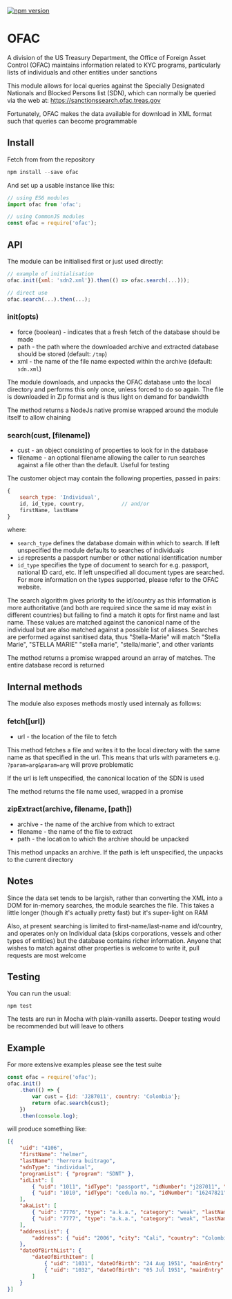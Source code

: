  [![npm version](https://badge.fury.io/js/ofac.svg)](https://badge.fury.io/js/ofac)

# OFAC 

A division of the US Treasury Department, the Office of Foreign Asset Control (OFAC) maintains
information related to KYC programs, particularly lists of individuals and other entities under
sanctions

This module allows for local queries against the Specially Designated Nationals and Blocked 
Persons list (SDN), which can normally be queried via the web at: https://sanctionssearch.ofac.treas.gov

Fortunately, OFAC makes the data available for download in XML format such that queries
can become programmable

## Install

Fetch from from the repository
```javascript
npm install --save ofac
```
And set up a usable instance like this:
```javascript
// using ES6 modules
import ofac from 'ofac';

// using CommonJS modules
const ofac = require('ofac');
```

## API

The module can be initialised first or just used directly:
```javascript
// example of initialisation
ofac.init({xml: 'sdn2.xml'}).then(() => ofac.search(...)));

// direct use
ofac.search(...).then(...);
```
### init(opts)

* force (boolean) - indicates that a fresh fetch of the database should be made
* path - the path where the downloaded archive and extracted database should be stored (default: `/tmp`) 
* xml - the name of the file name expected within the archive (default: `sdn.xml`)

The module downloads, and unpacks the OFAC database unto the local directory and performs
this only once, unless forced to do so again.  The file is downloaded in Zip format and is
thus light on demand for bandwidth

The method returns a NodeJs native promise wrapped around the module itself to allow chaining

### search(cust, [filename])

* cust - an object consisting of properties to look for in the database
* filename - an optional filename allowing the caller to run searches against a file other
than the default.  Useful for testing

The customer object may contain the following properties, passed in pairs:
```javascript
{
    search_type: 'Individual',
    id, id_type, country,            // and/or
    firstName, lastName
}
```
where:
* `search_type` defines the database domain within which to search.  If left unspecified
the module defaults to searches of individuals
* `id` represents a passport number or other national identification number
* `id_type` specifies the type of document to search for e.g. passport, national
ID card, etc.  If left unspecified all document types are searched.  For more information
on the types supported, please refer to the OFAC website.

The search algorithm gives priority to the id/country as this information is more authoritative
(and both are required since the same id may exist in different countries) but failing to find 
a match it opts for first name and last name.  These values are matched against the canonical 
name of the individual but are also matched against a possible list of aliases.  Searches are
performed against sanitised data, thus "Stella-Marie" will match "Stella Marie", "STELLA MARIE"
"stella marie", "stella/marie", and other variants

The method returns a promise wrapped around an array of matches.  The entire database record
is returned

## Internal methods

The module also exposes methods mostly used internaly as follows:

### fetch([url])
* url - the location of the file to fetch

This method fetches a file and writes it to the local directory with the same name as that
specified in the url.  This means that urls with parameters e.g. `?param=arg&param=arg` will
prove problematic

If the url is left unspecified, the canonical location of the SDN is used

The method returns the file name used, wrapped in a promise

### zipExtract(archive, filename, [path])
* archive - the name of the archive from which to extract
* filename - the name of the file to extract
* path - the location to which the archive should be unpacked

This method unpacks an archive.  If the path is left unspecified, the unpacks to the
current directory

## Notes

Since the data set tends to be largish, rather than converting the XML into a DOM for in-memory
searches, the module searches the file.  This takes a little longer (though it's actually pretty 
fast) but it's super-light on RAM

Also, at present searching is limited to first-name/last-name and id/country, and operates only on
Individual data (skips corporations, vessels and other types of entities) but the database contains
richer information.  Anyone that wishes to match against other properties is welcome to write it,
pull requests are most welcome

## Testing

You can run the usual:
```
npm test
```
The tests are run in Mocha with plain-vanilla asserts.  Deeper testing would be recommended but
will leave to others

## Example

For more extensive examples please see the test suite
```javascript
const ofac = require('ofac');
ofac.init()
    .then(() => {
        var cust = {id: 'J287011', country: 'Colombia'};
        return ofac.search(cust);
    })
    .then(console.log);
```
will produce something like:
```json
[{
    "uid": "4106",
    "firstName": "helmer",
    "lastName": "herrera buitrago",
    "sdnType": "individual",
    "programList": { "program": "SDNT" },
    "idList": [
        { "uid": "1011", "idType": "passport", "idNumber": "j287011", "idCountry": "colombia", "firstName": "", "lastName": "" },
        { "uid": "1010", "idType": "cedula no.", "idNumber": "16247821", "idCountry": "colombia", "firstName": "", "lastName": "" } 
    ],  
    "akaList": [
        { "uid": "7776", "type": "a.k.a.", "category": "weak", "lastName": "pacho", "firstName": "" },
        { "uid": "7777", "type": "a.k.a.", "category": "weak", "lastName": "h7", "firstName": "" } 
    ],  
    "addressList": {
        "address": { "uid": "2006", "city": "Cali", "country": "Colombia" }
    },  
    "dateOfBirthList": {
        "dateOfBirthItem": [
            { "uid": "1031", "dateOfBirth": "24 Aug 1951", "mainEntry": "true" },
            { "uid": "1032", "dateOfBirth": "05 Jul 1951", "mainEntry": "false" }
        ]   
    }   
}]
